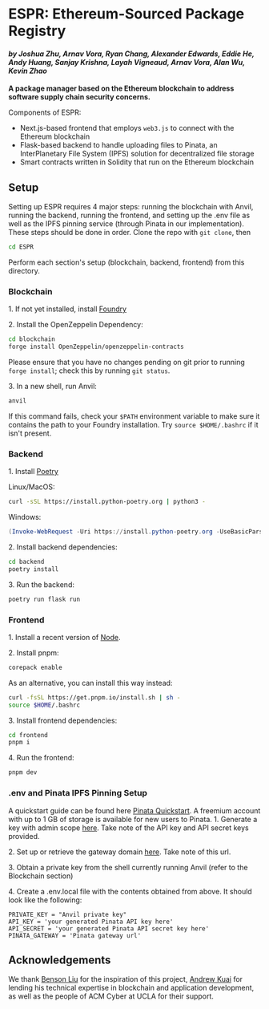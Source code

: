 # ESPR: Ethereum-Sourced Package Registry
####  _by Joshua Zhu, Arnav Vora, Ryan Chang, Alexander Edwards, Eddie He, Andy Huang, Sanjay Krishna, Layah Vigneaud, Arnav Vora, Alan Wu, Kevin Zhao_
**A package manager based on the Ethereum blockchain to address software supply chain security concerns.**

Components of ESPR:
- Next.js-based frontend that employs ``web3.js`` to connect with the Ethereum blockchain
- Flask-based backend to handle uploading files to Pinata, an InterPlanetary File System (IPFS) solution for decentralized file storage
- Smart contracts written in Solidity that run on the Ethereum blockchain
## Setup

Setting up ESPR requires 4 major steps: running the blockchain with Anvil, running the backend, running the frontend, and setting up the .env file as well as the IPFS pinning service (through Pinata in our implementation). These steps should be done in order. Clone the repo with ``git clone``, then
```sh
cd ESPR
```
Perform each section's setup (blockchain, backend, frontend) from this directory.
### Blockchain
1\. If not yet installed, install [Foundry](https://book.getfoundry.sh/getting-started/installation)

2\. Install the OpenZeppelin Dependency:
```sh
cd blockchain
forge install OpenZeppelin/openzeppelin-contracts
```
Please ensure that you have no changes pending on git prior to running ``forge install``; check this by running ``git status``.

3\. In a new shell, run Anvil:
```sh
anvil
```
If this command fails, check your ``$PATH`` environment variable to make sure it contains the path to your Foundry installation. Try ``source $HOME/.bashrc`` if it isn't present.

### Backend
1\. Install [Poetry](https://python-poetry.org/docs/#installing-with-the-official-installer)

Linux/MacOS:
```sh
curl -sSL https://install.python-poetry.org | python3 - 
```

Windows:
```powershell
(Invoke-WebRequest -Uri https://install.python-poetry.org -UseBasicParsing).Content | py -
```
2\. Install backend dependencies:
```sh
cd backend
poetry install
```
3\. Run the backend:
```sh
poetry run flask run
```

### Frontend
1\. Install a recent version of [Node](https://nodejs.org/).

2\. Install pnpm:
```sh
corepack enable
```
As an alternative, you can install this way instead:
```sh
curl -fsSL https://get.pnpm.io/install.sh | sh -
source $HOME/.bashrc
```
3\. Install frontend dependencies:
```sh
cd frontend
pnpm i
```
4\. Run the frontend:
```sh
pnpm dev
```

### .env and Pinata IPFS Pinning Setup 
A quickstart guide can be found here [Pinata Quickstart](https://docs.pinata.cloud/quickstart). A freemium account with up to 1 GB of storage is available for new users to Pinata. 
1\. Generate a key with admin scope [here](https://app.pinata.cloud/developers/api-keys). Take note of the API key and API secret keys provided. 

2\. Set up or retrieve the gateway domain [here](https://app.pinata.cloud/gateway). Take note of this url. 

3\. Obtain a private key from the shell currently running Anvil (refer to the Blockchain section)

4\. Create a .env.local file with the contents obtained from above. It should look like the following:
```
PRIVATE_KEY = "Anvil private key"
API_KEY = 'your generated Pinata API key here'
API_SECRET = 'your generated Pinata API secret key here'
PINATA_GATEWAY = 'Pinata gateway url'
```

## Acknowledgements
We thank [Benson Liu](https://github.com/bliutech) for the inspiration of this project, [Andrew Kuai](https://github.com/Arc-blroth) for lending his technical expertise in blockchain and application development, as well as the people of ACM Cyber at UCLA for their support.
